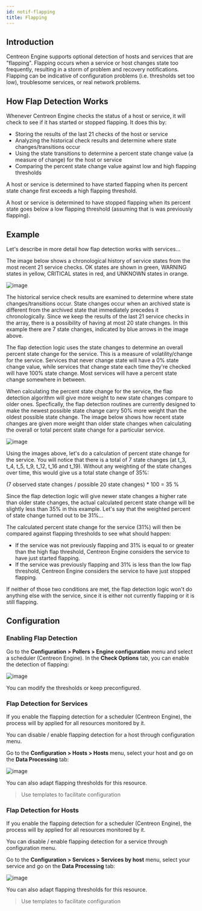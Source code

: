 ```yaml
---
id: notif-flapping
title: Flapping
---
```


## Introduction

Centreon Engine supports optional detection of hosts and services that are "flapping". Flapping occurs when a service
or host changes state too frequently, resulting in a storm of problem and recovery notifications. Flapping can be
indicative of configuration problems (i.e. thresholds set too low), troublesome services, or real network problems.

## How Flap Detection Works

Whenever Centreon Engine checks the status of a host or service, it will check to see if it has started or stopped
flapping. It does this by:

* Storing the results of the last 21 checks of the host or service
* Analyzing the historical check results and determine where state changes/transitions occur
* Using the state transitions to determine a percent state change value (a measure of change) for the host or service
* Comparing the percent state change value against low and high flapping thresholds

A host or service is determined to have started flapping when its percent state change first exceeds a high flapping
threshold.

A host or service is determined to have stopped flapping when its percent state goes below a low flapping threshold
(assuming that is was previously flapping).

## Example

Let's describe in more detail how flap detection works with services...

The image below shows a chronological history of service states from the most recent 21 service checks. OK states are
shown in green, WARNING states in yellow, CRITICAL states in red, and UNKNOWN states in orange.

![image](assets/alerts/statetransitions.png)

The historical service check results are examined to determine where state changes/transitions occur. State changes
occur when an archived state is different from the archived state that immediately precedes it chronologically. Since
we keep the results of the last 21 service checks in the array, there is a possibility of having at most 20 state
changes. In this example there are 7 state changes, indicated by blue arrows in the image above.

The flap detection logic uses the state changes to determine an overall percent state change for the service. This is a
measure of volatility/change for the service. Services that never change state will have a 0% state change value, while
services that change state each time they're checked will have 100% state change. Most services will have a percent
state change somewhere in between.

When calculating the percent state change for the service, the flap detection algorithm will give more weight to new
state changes compare to older ones. Specfically, the flap detection routines are currently designed to make the newest
possible state change carry 50% more weight than the oldest possible state change. The image below shows how recent
state changes are given more weight than older state changes when calculating the overall or total percent state change
for a particular service.

![image](assets/alerts/statetransitions2.png)

Using the images above, let's do a calculation of percent state change for the service. You will notice that there is a
total of 7 state changes (at t_3, t_4, t_5, t_9, t_12, t_16 and t_19). Without any weighting of the state changes over
time, this would give us a total state change of 35%:

(7 observed state changes / possible 20 state changes) * 100 = 35 %

Since the flap detection logic will give newer state changes a higher rate than older state changes, the actual
calculated percent state change will be slightly less than 35% in this example. Let's say that the weighted percent of
state change turned out to be 31%...

The calculated percent state change for the service (31%) will then be compared against flapping thresholds to see what
should happen:

* If the service was not previously flapping and 31% is equal to or greater than the high flap threshold, Centreon
  Engine considers the service to have just started flapping.
* If the service was previously flapping and 31% is less than the low flap threshold, Centreon Engine considers the
  service to have just stopped flapping.

If neither of those two conditions are met, the flap detection logic won't do anything else with the service, since it
is either not currently flapping or it is still flapping.

## Configuration

### Enabling Flap Detection

Go to the **Configuration > Pollers > Engine configuration** menu and select a scheduler (Centreon Engine).
In the **Check Options** tab, you can enable the detection of flapping:

![image](assets/alerts/flap_engine_conf.png)

You can modify the thresholds or keep preconfigured.

### Flap Detection for Services

If you enable the flapping detection for a scheduler (Centreon Engine), the process will by applied for all resources
monitored by it.

You can disable / enable flapping detection for a host through configuration menu.

Go to the **Configuration > Hosts > Hosts** menu, select your host and go on the **Data Processing** tab:

![image](assets/alerts/flap_host_conf.png)

You can also adapt flapping thresholds for this resource.

> Use templates to facilitate configuration

### Flap Detection for Hosts

If you enable the flapping detection for a scheduler (Centreon Engine), the process will by applied for all resources
monitored by it.

You can disable / enable flapping detection for a service through configuration menu.

Go to the **Configuration > Services > Services by host** menu, select your service and go on the **Data Processing** tab:

![image](assets/alerts/flap_host_conf.png)

You can also adapt flapping thresholds for this resource.

> Use templates to facilitate configuration
